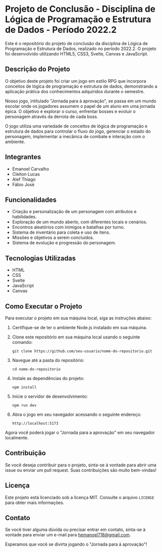 # Projeto de Conclusão - Disciplina de Lógica de Programação e Estrutura de Dados - Período 2022.2

Este é o repositório do projeto de conclusão da disciplina de Lógica de Programação e Estrutura de Dados, realizado no período 2022.2. O projeto foi desenvolvido utilizando HTML5, CSS3, Svelte, Canvas e JavaScript.

## Descrição do Projeto

O objetivo deste projeto foi criar um jogo em estilo RPG que incorpora conceitos de lógica de programação e estrutura de dados, demonstrando a aplicação prática dos conhecimentos adquiridos durante o semestre.

Nosso jogo, intitulado "Jornada para á aprovação", se passa em um mundo escolar onde os jogadores assumem o papel de um aluno em uma jornada épica. O objetivo é explorar o curso, enfrentar  bosses e evoluir o personagem através da derrota de cada boss.

O jogo utiliza uma variedade de conceitos de lógica de programação e estrutura de dados para controlar o fluxo do jogo, gerenciar o estado do personagem, implementar a mecânica de combate e interação com o ambiente.

## Integrantes

- Emanoel Carvalho
- Cleiton Lucas
- Alef Thiago
- Fábio José

## Funcionalidades

- Criação e personalização de um personagem com atributos e habilidades.
- Exploração de um mundo aberto, com diferentes locais e cenários.
- Encontros aleatórios com inimigos e batalhas por turno.
- Sistema de inventário para coleta e uso de itens.
- Missões e objetivos a serem concluídos.
- Sistema de evolução e progressão do personagem.

## Tecnologias Utilizadas

- HTML
- CSS
- Svelte
- JavaScript
- Canvas

## Como Executar o Projeto

Para executar o projeto em sua máquina local, siga as instruções abaixo:

1. Certifique-se de ter o ambiente Node.js instalado em sua máquina.
2. Clone este repositório em sua máquina local usando o seguinte comando:

   ```
   git clone https://github.com/seu-usuario/nome-do-repositorio.git
   ```

3. Navegue até a pasta do repositório:

   ```
   cd nome-do-repositorio
   ```

4. Instale as dependências do projeto:

   ```
   npm install
   ```

5. Inicie o servidor de desenvolvimento:

   ```
   npm run dev
   ```

6. Abra o jogo em seu navegador acessando o seguinte endereço:

   ```
   http://localhost:5173
   ```

Agora você poderá jogar o "Jornada para a aprovação" em seu navegador localmente.

## Contribuição

Se você deseja contribuir para o projeto, sinta-se à vontade para abrir uma issue ou enviar um pull request. Suas contribuições são muito bem-vindas!

## Licença

Este projeto está licenciado sob a licença MIT. Consulte o arquivo `LICENSE` para obter mais informações.

## Contato

Se você tiver alguma dúvida ou precisar entrar em contato, sinta-se à vontade para enviar um e-mail para hemanoel718@gmail.com.

Esperamos que você se divirta jogando o "Jornada para á aprovação"!
